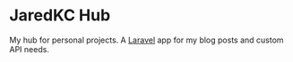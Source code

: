 # JaredKC Hub

My hub for personal projects. A [Laravel](https://laravel.com/) app for my blog posts and custom API needs.